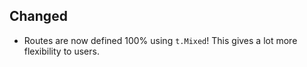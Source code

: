 ## Changed
- Routes are now defined 100% using `t.Mixed`! This gives a lot more flexibility to users.

